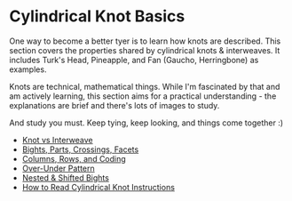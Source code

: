 # Cylindrical Knot Basics

One way to become a better tyer is to learn how knots are described. This section covers the properties shared by cylindrical knots & interweaves. It includes Turk's Head, Pineapple, and Fan (Gaucho, Herringbone) as examples. 

Knots are technical, mathematical things. While I'm fascinated by that and am actively learning, this section aims for a practical understanding - the explanations are brief and there's lots of images to study. 

And study you must. Keep tying, keep looking, and things come together :)

* [Knot vs Interweave](knot-vs-interweave.md)
* [Bights, Parts, Crossings, Facets](bights-parts-crossings-facets.md)
* [Columns, Rows, and Coding](column-row-coding.md)
* [Over-Under Pattern](over-under-pattern.md)
* [Nested & Shifted Bights](nested-shifted.md)
* [How to Read Cylindrical Knot Instructions](cylindrical-instructions.md)


